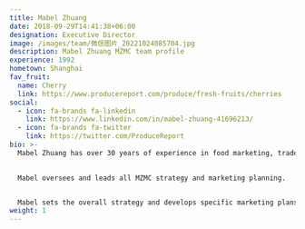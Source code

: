 ```yaml
---
title: Mabel Zhuang
date: 2018-09-29T14:41:38+06:00
designation: Executive Director
image: /images/team/微信图片_20221024085704.jpg
description: Mabel Zhuang MZMC team profile
experience: 1992
hometown: Shanghai
fav_fruit:
  name: Cherry
  link: https://www.producereport.com/produce/fresh-fruits/cherries
social:
  - icon: fa-brands fa-linkedin
    link: https://www.linkedin.com/in/mabel-zhuang-41696213/
  - icon: fa-brands fa-twitter
    link: https://twitter.com/ProduceReport
bio: >-
  Mabel Zhuang has over 30 years of experience in food marketing, trade promotion, and association management. Since 1997, she has worked exclusively in the food, agriculture, and forestry product sectors, helping globally recognized brands and industry associations overcome challenges and sieze opportunities in the China market. After five years of service with the US Department of Agriculture's Foreign Agricultural Service, Mabel spent three years consulting for USDA partners before launching MZMC in 2005. Since then, she has worked for a number of industry associations from the United States and around the world. Mabel has played an instrumental role in introducing China's 1.4-billion-strong population to previously never before seen or tasted products, and she continues to help exporters navigate China's complex and increasinlgy competitive imported food market landscape.

  
  Mabel oversees and leads all MZMC strategy and marketing planning. 


  Mabel sets the overall strategy and develops specific marketing plans. She also provides personal oversight and quality control for all promotions and reports prepared by MZMC. In 2014, Mabel launched a leading Chinese-language produce media outlet named Produce Report and its English-language version was launched in 2016. She holds an International MBA from Fudan University and the University of Hong Kong and is currently an EMBA candidate at the Weatherhead School of Management at Case Western Reserve University.
weight: 1
---
```

